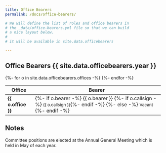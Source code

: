 ```yaml
---
title: Office Bearers
permalink: /docs/office-bearers/

# We will define the list of roles and office bearers in
# the _data/office-bearers.yml file so that we can build
# a nice layout below.
#
# it will be available in site.data.officebearers

---
```


## Office Bearers {{ site.data.officebearers.year }}

<table>
    <thead>
        <tr class="header">
            <th>Office</th>
            <th>Bearer</th>
        </tr>
    </thead>
    <tbody>
        {%- for o in site.data.officebearers.offices -%}
        <tr>
            <td><strong>{{ o.office }}</strong></td>
            <td>
                {%- if o.bearer -%}
                    {{ o.bearer }} {%- if o.callsign -%}&nbsp;<small>{{ o.callsign }}</small>{%- endif -%}
                {%- else -%}
                    <small>Vacant</small>
                {%- endif -%}
            </td>
        </tr>
        {%- endfor -%}
    </tbody>
</table>

## Notes
Committee positions are elected at the Annual General Meeting which is held in May of each year.

